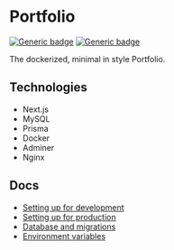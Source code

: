 # Portfolio

[![Generic badge](https://img.shields.io/github/last-commit/jeknom/portfolio)](https://github.com/jeknom/portfolio/commits/main)
[![Generic badge](https://img.shields.io/badge/Demo-https%3A%2F%2Fjohku.org-green)](https://johku.org/)

The dockerized, minimal in style Portfolio.

## Technologies

- Next.js
- MySQL
- Prisma
- Docker
- Adminer
- Nginx

## Docs

- [Setting up for development](docs/setting-up-for-development.md)
- [Setting up for production](docs/setting-up-for-production.md)
- [Database and migrations](docs/database-and-migrations.md)
- [Environment variables](docs/environment-variables.md)
